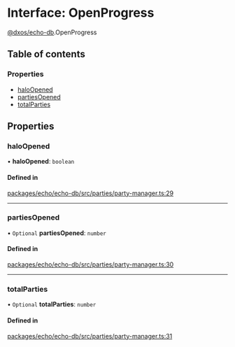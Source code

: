 # Interface: OpenProgress

[@dxos/echo-db](../modules/dxos_echo_db.md).OpenProgress

## Table of contents

### Properties

- [haloOpened](dxos_echo_db.OpenProgress.md#haloopened)
- [partiesOpened](dxos_echo_db.OpenProgress.md#partiesopened)
- [totalParties](dxos_echo_db.OpenProgress.md#totalparties)

## Properties

### haloOpened

• **haloOpened**: `boolean`

#### Defined in

[packages/echo/echo-db/src/parties/party-manager.ts:29](https://github.com/dxos/dxos/blob/32ae9b579/packages/echo/echo-db/src/parties/party-manager.ts#L29)

___

### partiesOpened

• `Optional` **partiesOpened**: `number`

#### Defined in

[packages/echo/echo-db/src/parties/party-manager.ts:30](https://github.com/dxos/dxos/blob/32ae9b579/packages/echo/echo-db/src/parties/party-manager.ts#L30)

___

### totalParties

• `Optional` **totalParties**: `number`

#### Defined in

[packages/echo/echo-db/src/parties/party-manager.ts:31](https://github.com/dxos/dxos/blob/32ae9b579/packages/echo/echo-db/src/parties/party-manager.ts#L31)
